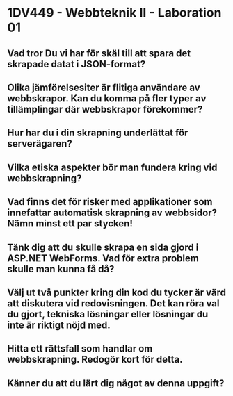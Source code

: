 <h1>1DV449 - Webbteknik II - Laboration 01</h1>
<h2>Vad tror Du vi har för skäl till att spara det skrapade datat i JSON-format?</h2>
<h2>Olika jämförelsesiter är flitiga användare av webbskrapor. Kan du komma på fler typer av tillämplingar där webbskrapor förekommer?</h2>
<h2>Hur har du i din skrapning underlättat för serverägaren?</h2>
<h2>Vilka etiska aspekter bör man fundera kring vid webbskrapning?</h2>
<h2>Vad finns det för risker med applikationer som innefattar automatisk skrapning av webbsidor? Nämn minst ett par stycken!</h2>
<h2>Tänk dig att du skulle skrapa en sida gjord i ASP.NET WebForms. Vad för extra problem skulle man kunna få då?</h2>
<h2>Välj ut två punkter kring din kod du tycker är värd att diskutera vid redovisningen. Det kan röra val du gjort, tekniska lösningar eller lösningar du inte är riktigt nöjd med.</h2>
<h2>Hitta ett rättsfall som handlar om webbskrapning. Redogör kort för detta.</h2>
<h2>Känner du att du lärt dig något av denna uppgift?</h2>

